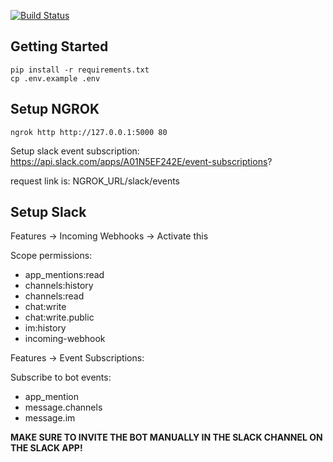 [![Build Status](https://travis-ci.com/Squishy123/cps847-assignment-1.svg?branch=main)](https://travis-ci.com/Squishy123/cps847-assignment-1)

## Getting Started

```
pip install -r requirements.txt
cp .env.example .env
```

## Setup NGROK
```
ngrok http http://127.0.0.1:5000 80
```

Setup slack event subscription: https://api.slack.com/apps/A01N5EF242E/event-subscriptions?

request link is: NGROK_URL/slack/events

## Setup Slack

Features -> Incoming Webhooks -> Activate this

Scope permissions:

- app_mentions:read
- channels:history
- channels:read
- chat:write
- chat:write.public
- im:history
- incoming-webhook

Features -> Event Subscriptions:

Subscribe to bot events:

- app_mention
- message.channels
- message.im

**MAKE SURE TO INVITE THE BOT MANUALLY IN THE SLACK CHANNEL ON THE SLACK APP!**
